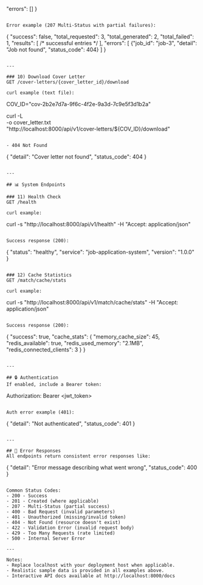   "errors": []
}
```

Error example (207 Multi-Status with partial failures):
```
{
  "success": false,
  "total_requested": 3,
  "total_generated": 2,
  "total_failed": 1,
  "results": [ /* successful entries */ ],
  "errors": [
    {"job_id": "job-3", "detail": "Job not found", "status_code": 404}
  ]
}
```

---

### 10) Download Cover Letter
GET /cover-letters/{cover_letter_id}/download

curl example (text file):
```
COV_ID="cov-2b2e7d7a-9f6c-4f2e-9a3d-7c9e5f3d1b2a"

curl -L \
  -o cover_letter.txt \
  "http://localhost:8000/api/v1/cover-letters/${COV_ID}/download"
```

- 404 Not Found
```
{
  "detail": "Cover letter not found",
  "status_code": 404
}
```

---

## 📊 System Endpoints

### 11) Health Check
GET /health

curl example:
```
curl -s "http://localhost:8000/api/v1/health" -H "Accept: application/json"
```

Success response (200):
```
{
  "status": "healthy",
  "service": "job-application-system",
  "version": "1.0.0"
}
```

### 12) Cache Statistics
GET /match/cache/stats

curl example:
```
curl -s "http://localhost:8000/api/v1/match/cache/stats" -H "Accept: application/json"
```

Success response (200):
```
{
  "success": true,
  "cache_stats": {
    "memory_cache_size": 45,
    "redis_available": true,
    "redis_used_memory": "2.1MB",
    "redis_connected_clients": 3
  }
}
```

---

## 🔒 Authentication
If enabled, include a Bearer token:
```
Authorization: Bearer <jwt_token>
```

Auth error example (401):
```
{
  "detail": "Not authenticated",
  "status_code": 401
}
```

---

## 📝 Error Responses
All endpoints return consistent error responses like:
```
{
  "detail": "Error message describing what went wrong",
  "status_code": 400
}
```

Common Status Codes:
- 200 - Success
- 201 - Created (where applicable)
- 207 - Multi-Status (partial success)
- 400 - Bad Request (invalid parameters)
- 401 - Unauthorized (missing/invalid token)
- 404 - Not Found (resource doesn't exist)
- 422 - Validation Error (invalid request body)
- 429 - Too Many Requests (rate limited)
- 500 - Internal Server Error

---

Notes:
- Replace localhost with your deployment host when applicable.
- Realistic sample data is provided in all examples above.
- Interactive API docs available at http://localhost:8000/docs
